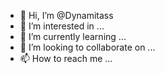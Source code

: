 - 👋 Hi, I’m @Dynamitass
- 👀 I’m interested in ...
- 🌱 I’m currently learning ...
- 💞️ I’m looking to collaborate on ...
- 📫 How to reach me ...

<!---
Dynamitass/Dynamitass is a ✨ special ✨ repository because its `README.md` (this file) appears on your GitHub profile.
You can click the Preview link to take a look at your changes.
--->
